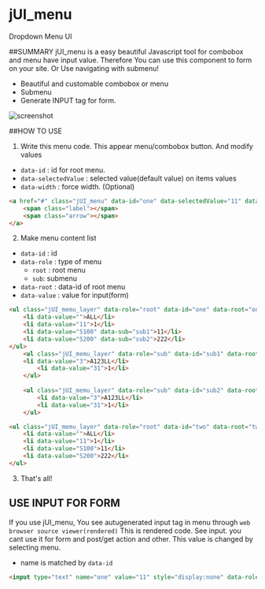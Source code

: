 jUI_menu
========

Dropdown Menu UI

##SUMMARY
jUI_menu is a easy beautiful Javascript tool for combobox and menu have input value.
Therefore You can use this component to form on your site. Or Use navigating with submenu!

* Beautiful and customable combobox or menu
* Submenu
* Generate INPUT tag for form.

![screenshot](https://raw.github.com/soleaf/jUI_menu/master/screenshot.png)

##HOW TO USE

1. Write this menu code. This appear menu/combobox button. And modify values
  * `data-id` : id for root menu.
  * `data-selectedValue` : selected value(default value) on items values
  * `data-width` : force width. (Optional)

```html
<a href="#" class="jUI_menu" data-id="one" data-selectedValue="11" data-width="170">
	<span class="label"></span>
	<span class="arrow"></span>
</a>

```

2. Make menu content list
  * `data-id` : id
  * `data-role` : type of menu
      * `root` : root menu
      * `sub`: submenu
  * `data-root` : data-id of root menu
  * `data-value` : value for input(form)
  
```html
<ul class="jUI_memu_layer" data-role="root" data-id="one" data-root="one">
	<li data-value="">ALL</li>
	<li data-value="11">1</li>
	<li data-value="S100" data-sub="sub1">11</li>
	<li data-value="S200" data-sub="sub2">222</li>
</ul>			
	<ul class="jUI_memu_layer" data-role="sub" data-id="sub1" data-root="one">										
    <li data-value="3">A123LL</li>
		<li data-value="31">1</li>
	</ul>
	
	<ul class="jUI_memu_layer" data-role="sub" data-id="sub2" data-root="one">
		<li data-value="3">A123LL</li>
		<li data-value="31">1</li>
	</ul>

<ul class="jUI_memu_layer" data-role="root" data-id="two" data-root="two">
	<li data-value="">ALL</li>
	<li data-value="11">1</li>
	<li data-value="S100">11</li>
	<li data-value="S200">222</li>
</ul>
```

3. That's all!

## USE INPUT FOR FORM
If you use jUI_menu, You see autugenerated input tag in menu through `web browser source viewer(rendered)`
This is rendered code. See input. you cant use it for form and post/get action and other.
This value is changed by selecting menu.

 * name is matched by `data-id`
 
```html
<input type="text" name="one" value="11" style="display:none" data-role="jUI_menu">
```


